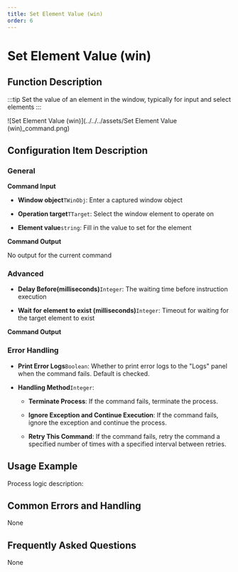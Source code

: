 ```yaml
---
title: Set Element Value (win)
order: 6
---
```


# Set Element Value (win)

## Function Description

:::tip 
Set the value of an element in the window, typically for input and select elements
:::

![Set Element Value (win)](../../../assets/Set Element Value (win)_command.png)

## Configuration Item Description

### General

**Command Input**

- **Window object**`TWinObj`: Enter a captured window object

- **Operation target**`TTarget`: Select the window element to operate on

- **Element value**`string`: Fill in the value to set for the element


**Command Output**

No output for the current command

### Advanced

- **Delay Before(milliseconds)**`Integer`: The waiting time before instruction execution

- **Wait for element to exist (milliseconds)**`Integer`: Timeout for waiting for the target element to exist


**Command Output**

### Error Handling

- **Print Error Logs**`Boolean`: Whether to print error logs to the "Logs" panel when the command fails. Default is checked. 

- **Handling Method**`Integer`:

    - **Terminate Process**: If the command fails, terminate the process.

    - **Ignore Exception and Continue Execution**: If the command fails, ignore the exception and continue the process.

    - **Retry This Command**: If the command fails, retry the command a specified number of times with a specified interval between retries.

## Usage Example

Process logic description:

## Common Errors and Handling

None

## Frequently Asked Questions

None


